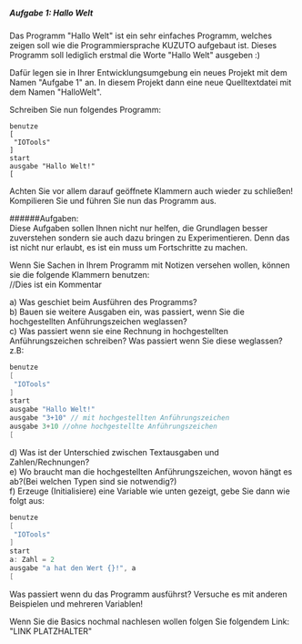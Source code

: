 ##### Aufgabe 1: Hallo Welt
Das Programm "Hallo Welt" ist ein sehr einfaches Programm, welches zeigen soll wie die Programmiersprache KUZUTO aufgebaut ist. Dieses Programm soll lediglich erstmal die Worte "Hallo Welt" ausgeben :)

Dafür legen sie in Ihrer Entwicklungsumgebung ein neues Projekt mit dem Namen "Aufgabe 1" an.
In diesem Projekt dann eine neue Quelltextdatei mit dem Namen "HalloWelt".

Schreiben Sie nun folgendes Programm: 
````
benutze
[
 "IOTools"
]
start
ausgabe "Hallo Welt!"
[
````
Achten Sie vor allem darauf geöffnete Klammern auch wieder zu schließen! 
Kompilieren Sie und führen Sie nun das Programm aus.

######Aufgaben: <BR> 
Diese Aufgaben sollen Ihnen nicht nur helfen, die Grundlagen besser zuverstehen sondern sie auch dazu bringen zu Experimentieren. Denn das ist nicht nur erlaubt, es ist ein muss um Fortschritte zu machen.

Wenn Sie Sachen in Ihrem Programm mit Notizen versehen wollen, können sie die folgende Klammern benutzen:<BR> //Dies ist ein Kommentar

a) Was geschiet beim Ausführen des Programms?<BR>
b) Bauen sie weitere Ausgaben ein, was passiert, wenn Sie die hochgestellten Anführungszeichen  weglassen?  
c) Was passiert wenn sie eine Rechnung in hochgestellten Anführungszeichen schreiben? Was passiert wenn Sie diese weglassen? <BR>
z.B: 
````java
benutze
[
 "IOTools"
]
start
ausgabe "Hallo Welt!"
ausgabe "3+10" // mit hochgestellten Anführungszeichen
ausgabe 3+10 //ohne hochgestellte Anführungszeichen
[
````
d) Was ist der Unterschied zwischen Textausgaben und Zahlen/Rechnungen?<BR>
e) Wo braucht man die hochgestellten Anführungszeichen, wovon hängt es ab?(Bei welchen Typen sind sie notwendig?)<BR>
f) Erzeuge (Initialisiere) eine Variable wie unten gezeigt, gebe Sie dann wie folgt aus:
````java
benutze
[
 "IOTools"
]
start
a: Zahl = 2
ausgabe "a hat den Wert {}!", a
[
````
Was passiert wenn du das Programm ausführst? Versuche es mit anderen Beispielen und mehreren Variablen!

Wenn Sie die Basics nochmal nachlesen wollen folgen Sie folgendem Link: 
"LINK PLATZHALTER"

